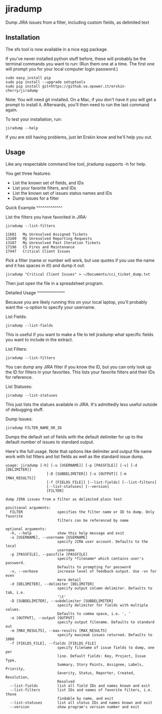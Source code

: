 jiradump
========

Dump JIRA issues from a filter, including custom fields, as delimited text

Installation
------------

The sfs tool is now available in a nice egg package.

If you've never installed python stuff before, these will probably be the
terminal commands you want to run: (Run them one at a time. The first one
will prompt you for your local computer login password.)

    sudo easy_install pip
    sudo pip install --upgrade setuptools
    sudo pip install git+https://github.va.opower.it/erskin-cherry/jiradump

Note: You will need git installed. On a Mac, if you don't have it you will
get a prompt to install it. Afterwards, you'll then need to run the last
command again.

To test your installation, run:

    jiradump --help

If you are still having problems, just let Erskin know and he'll help you out.

Usage
-----

Like any respectable command line tool, jiradump supports -h for help.

You get three features:

* List the known set of fields, and IDs
* List your favorite filters, and IDs
* List the known set of issues status names and IDs
* Dump issues for a filter


Quick Example
^^^^^^^^^^^^^

List the filters you have favorited in JIRA:

    jiradump --list-filters

    11681   My Unresolved Assigned Tickets
    13109   My Unresolved Reporting Requests
    13187   My Unresolved Past Iteration Tickets
    17196   CS Fires and Maintenance
    17447   Critical Client Issues

Pick a filter (name or number will work, but use quotes if you use the name and
it has spaces in it!) and dump it out:

    jiradump "Critical Client Issues" > ~/Documents/cci_ticket_dump.txt

Then just open the file in a spreadsheet program.

Detailed Usage
^^^^^^^^^^^^^^

Because you are likely running this on your local laptop, you'll probably want
the -u option to specify your username.

List Fields:

    jiradump --list-fields

This is useful if you want to make a file to tell jiradump what specific fields
you want to include in the extract.

List Filters:

    jiradump --list-filters

You can dump any JIRA filter if you know the ID, but you can only look up the
ID for filters in your favorites. This lists your favorite filters and their
IDs for reference.

List Statuses:

    jiradump --list-statuses

This just lists the statues available in JIRA. It's admittedly less useful
outside of debugging stuff.

Dump Issues:

    jiradump FILTER_NAME_OR_ID

Dumps the default set of fields with the default delimiter for up to the
default number of issues to standard output.

Here's the full usage. Note that options like delimiter and output file name
work with list filters and list fields as well as the standard issue dump.

    usage: jiradump [-h] [-u [USERNAME]] [-p [PASSFILE]] [-v] [-d [DELIMITER]]
                       [-D [SUBDELIMITER]] [-o [OUTPUT]] [-m [MAX_RESULTS]]
                       [-f [FIELDS_FILE]] [--list-fields] [--list-filters]
                       [--list-statuses] [--version]
                       [FILTER]

    dump JIRA issues from a filter as delimited plain text

    positional arguments:
      FILTER                specifies the filter name or ID to dump. Only favorite
                            filters can be referenced by name

    optional arguments:
      -h, --help            show this help message and exit
      -u [USERNAME], --username [USERNAME]
                            specify JIRA user account. Defaults to the local
                            username
      -p [PASSFILE], --passfile [PASSFILE]
                            specify *filename* which contains user's password.
                            Defaults to prompting for password
      -v, --verbose         increase level of feedback output. Use -vv for even
                            more detail
      -d [DELIMITER], --delimiter [DELIMITER]
                            specify output column delimiter. Defaults to tab, i.e.
                            '\t'
      -D [SUBDELIMITER], --subdelimiter [SUBDELIMITER]
                            specify delimiter for fields with multiple values.
                            Defaults to comma space, i.e. ', '
      -o [OUTPUT], --output [OUTPUT]
                            specify output filename. Defaults to standard out
      -m [MAX_RESULTS], --max-results [MAX_RESULTS]
                            specify maximum issues returned. Defaults to 1000
      -f [FIELDS_FILE], --fields [FIELDS_FILE]
                            specify filename of issue fields to dump, one per
                            line. Default fields: Key, Project, Issue Type,
                            Summary, Story Points, Assignee, Labels, Priority,
                            Severity, Status, Reporter, Created, Resolution,
                            Resolved
      --list-fields         list all field IDs and names known and exit
      --list-filters        list IDs and names of favorite filters, i.e. those
                            findable by name, and exit
      --list-statuses       list all status IDs and names known and exit
      --version             show program's version number and exit
